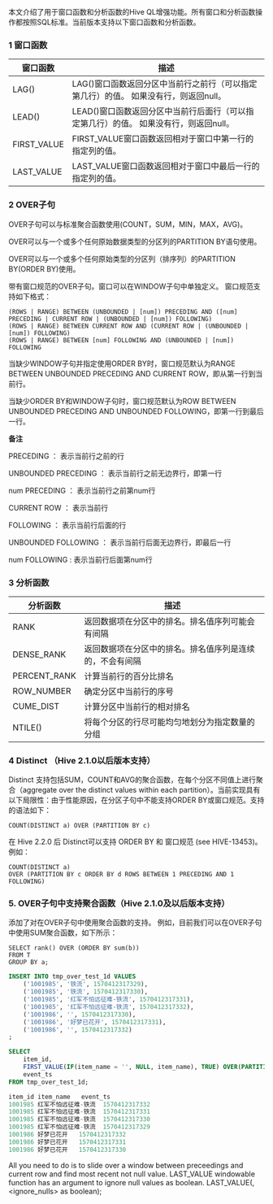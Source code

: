 本文介绍了用于窗口函数和分析函数的Hive QL增强功能。所有窗口和分析函数操作都按照SQL标准。当前版本支持以下窗口函数和分析函数。

### 1 窗口函数

窗口函数 | 描述
---|---
LAG() | LAG()窗口函数返回分区中当前行之前行（可以指定第几行）的值。 如果没有行，则返回null。
LEAD() | LEAD()窗口函数返回分区中当前行后面行（可以指定第几行）的值。 如果没有行，则返回null。
FIRST_VALUE | FIRST_VALUE窗口函数返回相对于窗口中第一行的指定列的值。
LAST_VALUE | LAST_VALUE窗口函数返回相对于窗口中最后一行的指定列的值。

### 2 OVER子句

OVER子句可以与标准聚合函数使用(COUNT，SUM，MIN，MAX，AVG)。

OVER可以与一个或多个任何原始数据类型的分区列的PARTITION BY语句使用。

OVER可以与一个或多个任何原始类型的分区列（排序列）的PARTITION BY(ORDER BY)使用。

带有窗口规范的OVER子句。窗口可以在WINDOW子句中单独定义。 窗口规范支持如下格式：
```
(ROWS | RANGE) BETWEEN (UNBOUNDED | [num]) PRECEDING AND ([num] PRECEDING | CURRENT ROW | (UNBOUNDED | [num]) FOLLOWING)
(ROWS | RANGE) BETWEEN CURRENT ROW AND (CURRENT ROW | (UNBOUNDED | [num]) FOLLOWING)
(ROWS | RANGE) BETWEEN [num] FOLLOWING AND (UNBOUNDED | [num]) FOLLOWING
```
当缺少WINDOW子句并指定使用ORDER BY时，窗口规范默认为RANGE BETWEEN UNBOUNDED PRECEDING AND CURRENT ROW，即从第一行到当前行。


当缺少ORDER BY和WINDOW子句时，窗口规范默认为ROW BETWEEN UNBOUNDED PRECEDING AND UNBOUNDED FOLLOWING，即第一行到最后一行。

**备注**

PRECEDING ： 表示当前行之前的行

UNBOUNDED PRECEDING ： 表示当前行之前无边界行，即第一行

num PRECEDING ： 表示当前行之前第num行

CURRENT ROW ： 表示当前行

FOLLOWING ： 表示当前行后面的行

UNBOUNDED FOLLOWING ： 表示当前行后面无边界行，即最后一行

num FOLLOWING : 表示当前行后面第num行


### 3 分析函数

分析函数 | 描述
---|---
RANK | 返回数据项在分区中的排名。排名值序列可能会有间隔
DENSE_RANK | 返回数据项在分区中的排名。排名值序列是连续的，不会有间隔
PERCENT_RANK | 计算当前行的百分比排名
ROW_NUMBER | 确定分区中当前行的序号
CUME_DIST | 计算分区中当前行的相对排名
NTILE() | 将每个分区的行尽可能均匀地划分为指定数量的分组

### 4 Distinct （Hive 2.1.0以后版本支持）

Distinct 支持包括SUM，COUNT和AVG的聚合函数，在每个分区不同值上进行聚合（aggregate over the distinct values within each partition）。当前实现具有以下局限性：由于性能原因，在分区子句中不能支持ORDER BY或窗口规范。支持的语法如下：
```
COUNT(DISTINCT a) OVER (PARTITION BY c)
```
在 Hive 2.2.0 后 Distinct可以支持 ORDER BY 和 窗口规范 (see HIVE-13453)。例如：
```
COUNT(DISTINCT a)
OVER (PARTITION BY c ORDER BY d ROWS BETWEEN 1 PRECEDING AND 1 FOLLOWING)
```
### 5. OVER子句中支持聚合函数（Hive 2.1.0及以后版本支持）

添加了对在OVER子句中使用聚合函数的支持。 例如，目前我们可以在OVER子句中使用SUM聚合函数，如下所示：
```
SELECT rank() OVER (ORDER BY sum(b))
FROM T
GROUP BY a;
```





```sql
INSERT INTO tmp_over_test_1d VALUES
    ('1001985', '铁流', 1570412317329),
    ('1001985', '铁流', 1570412317330),
    ('1001985', '红军不怕远征难-铁流', 1570412317331),
    ('1001985', '红军不怕远征难-铁流', 1570412317332),
    ('1001986', '', 1570412317330),
    ('1001986', '好梦已花开', 1570412317331),
    ('1001986', '', 1570412317332)
;

SELECT
    item_id,
    FIRST_VALUE(IF(item_name = '', NULL, item_name), TRUE) OVER(PARTITION BY item_id ORDER BY event_ts DESC ROWS BETWEEN UNBOUNDED PRECEDING AND UNBOUNDED FOLLOWING) AS item_name,
    event_ts
FROM tmp_over_test_1d;

item_id	item_name	event_ts
1001985	红军不怕远征难-铁流	1570412317332
1001985	红军不怕远征难-铁流	1570412317331
1001985	红军不怕远征难-铁流	1570412317330
1001985	红军不怕远征难-铁流	1570412317329
1001986	好梦已花开	1570412317332
1001986	好梦已花开	1570412317331
1001986	好梦已花开	1570412317330
```

All you need to do is to slide over a window between preceedings and current row and find most recent not null value. LAST_VALUE windowable function has an argument to ignore null values as boolean. LAST_VALUE(<field>,<ignore_nulls> as boolean);
